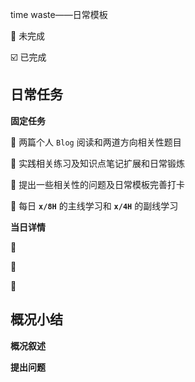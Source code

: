 time waste——日常模板

🔲 未完成

☑️ 已完成

## 日常任务

**固定任务**

🔲 两篇个人 `Blog` 阅读和两道方向相关性题目

🔲 实践相关练习及知识点笔记扩展和日常锻炼

🔲 提出一些相关性的问题及日常模板完善打卡

🔲 每日 **`x/8H`** 的主线学习和 **`x/4H`** 的副线学习

**当日详情**

🔲

🔲

🔲



## 概况小结

**概况叙述**





**提出问题**